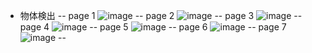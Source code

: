 * 物体検出
--
page 1
![image](https://github.com/user-attachments/assets/81ddb917-56a3-46a8-a3d4-0a5ee2bdb41f)
--
page 2
![image](https://github.com/user-attachments/assets/6b17730d-52a2-4830-8a7c-89f2fb3454d1)
--
page 3
![image](https://github.com/user-attachments/assets/325be678-13f1-4ae8-89ba-6e651491131a)
--
page 4
![image](https://github.com/user-attachments/assets/13bcb27b-a177-47d2-b301-2bc0afefb476)
--
page 5
![image](https://github.com/user-attachments/assets/d1bf5f74-b015-4fc2-9dc0-05c19e0b9365)
--
page 6
![image](https://github.com/user-attachments/assets/23f61083-b413-4075-8c11-a260fdb0f80d)
--
page 7
![image](https://github.com/user-attachments/assets/d45728ea-237e-4a3c-94f4-1638da311bf9)
--
